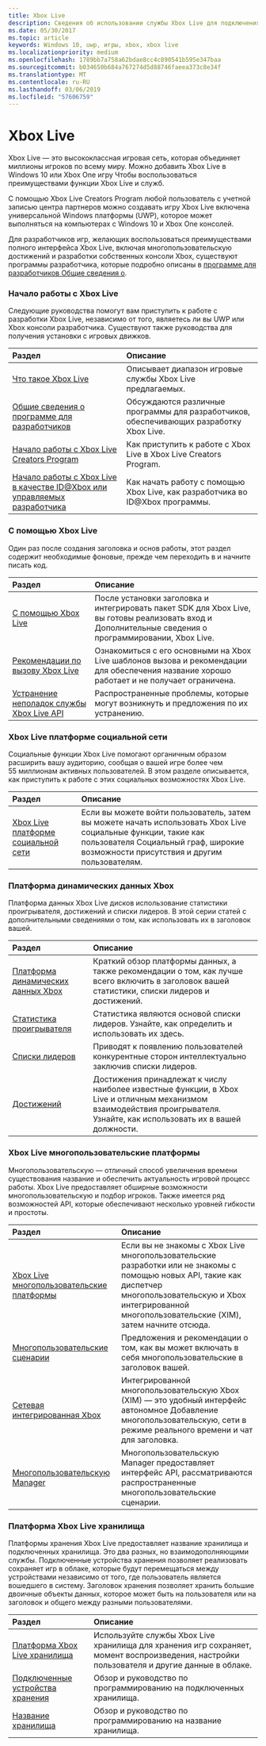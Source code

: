 ```yaml
---
title: Xbox Live
description: Сведения об использовании службы Xbox Live для подключения к сети игр Xbox Live игры.
ms.date: 05/30/2017
ms.topic: article
keywords: Windows 10, uwp, игры, xbox, xbox live
ms.localizationpriority: medium
ms.openlocfilehash: 1789bb7a758a62bdae8cc4c890541b595e347baa
ms.sourcegitcommit: b034650b684a767274d5d88746faeea373c8e34f
ms.translationtype: MT
ms.contentlocale: ru-RU
ms.lasthandoff: 03/06/2019
ms.locfileid: "57606759"
---
```

# <a name="xbox-live"></a>Xbox Live

Xbox Live — это высококлассная игровая сеть, которая объединяет миллионы игроков по всему миру. Можно добавить Xbox Live в Windows 10 или Xbox One игру Чтобы воспользоваться преимуществами функции Xbox Live и служб.

С помощью Xbox Live Creators Program любой пользователь с учетной записью центра партнеров можно создавать игру Xbox Live включена универсальной Windows платформы (UWP), которое может выполняться на компьютерах с Windows 10 и Xbox One консолей.

Для разработчиков игр, желающих воспользоваться преимуществами полного интерфейса Xbox Live, включая многопользовательскую достижений и разработки собственных консоли Xbox, существуют программы разработчика, которые подробно описаны в [программе для разработчиков Общие сведения о](developer-program-overview.md).

### <a name="get-started-with-xbox-live"></a>Начало работы с Xbox Live

Следующие руководства помогут вам приступить к работе с разработки Xbox Live, независимо от того, являетесь ли вы UWP или Xbox консоли разработчика.  Существуют также руководства для получения установки с игровых движков.

| Раздел                                                                                                                                             | Описание                                                                                                   |
|:--------------------------------------------------------------------------------------------------------------------------------------------------|:--------------------------------------------------------------------------------------------------------------|
| [Что такое Xbox Live](what-is-xbox-live.md) | Описывает диапазон игровые службы Xbox Live предлагаемых. |
| [Общие сведения о программе для разработчиков](developer-program-overview.md) | Обсуждаются различные программы для разработчиков, обеспечивающих разработку Xbox Live. |
| [Начало работы с Xbox Live Creators Program](get-started-with-creators/get-started-with-xbox-live-creators.md) | Как приступить к работе с Xbox Live в Xbox Live Creators Program. |
| [Начало работы с Xbox Live в качестве ID@Xbox или управляемых разработчика](get-started-with-partner/get-started-with-xbox-live-partner.md) | Как начать работу с помощью Xbox Live, как разработчика во ID@Xbox программы. |

### <a name="using-xbox-live"></a>С помощью Xbox Live

Один раз после создания заголовка и основ работы, этот раздел содержит необходимые фоновые, прежде чем переходить в и начните писать код.

| Раздел                                                                                                                                             | Описание                                                                                                   |
|:--------------------------------------------------------------------------------------------------------------------------------------------------|:--------------------------------------------------------------------------------------------------------------|
| [С помощью Xbox Live](using-xbox-live/using-xbox-live.md) | После установки заголовка и интегрировать пакет SDK для Xbox Live, вы готовы реализовать вход и Дополнительные сведения о программировании, Xbox Live.
| [Рекомендации по вызову Xbox Live](using-xbox-live/best-practices/best-practices-for-calling-xbox-live.md) | Ознакомиться с его основными на Xbox Live шаблонов вызова и рекомендации для обеспечения название хорошо работает и не получает ограничена.
| [Устранение неполадок службы Xbox Live API](using-xbox-live/troubleshooting/troubleshooting-the-xbox-live-services-api.md) | Распространенные проблемы, которые могут возникнуть и предложения по их устранению.

### <a name="xbox-live-social-platform"></a>Xbox Live платформе социальной сети

Социальные функции Xbox Live помогают органичным образом расширить вашу аудиторию, сообщая о вашей игре более чем 55 миллионам активных пользователей.  В этом разделе описывается, как приступить к работе с этих социальных возможностях Xbox Live.

| Раздел                                                                                                                                             | Описание                                                                                                   |
|:--------------------------------------------------------------------------------------------------------------------------------------------------|:--------------------------------------------------------------------------------------------------------------|
| [Xbox Live платформе социальной сети](social-platform/social-platform.md) | Если вы можете войти пользователь, затем вы можете начать использовать Xbox Live социальные функции, такие как пользователя Социальный граф, широкие возможности присутствия и другим пользователям. |

### <a name="xbox-live-data-platform"></a>Платформа динамических данных Xbox

Платформа данных Xbox Live дисков использование статистики проигрывателя, достижений и списки лидеров.  В этой серии статей с дополнительными сведениями о том, как использовать их в заголовок вашей.

| Раздел                                                                                                                                             | Описание                                                                                                   |
|:--------------------------------------------------------------------------------------------------------------------------------------------------|:--------------------------------------------------------------------------------------------------------------|
| [Платформа динамических данных Xbox](data-platform/data-platform.md) | Краткий обзор платформы данных, а также рекомендации о том, как лучше всего включить в заголовок вашей статистики, списки лидеров и достижений.
| [Статистика проигрывателя](leaderboards-and-stats-2017/player-stats.md) | Статистика являются основой списки лидеров.  Узнайте, как определить и использовать их здесь.
| [Списки лидеров](leaderboards-and-stats-2017/leaderboards.md) | Приводят к появлению пользователей конкурентные сторон интеллектуально заключив списки лидеров.
| [Достижений](achievements-2017/achievements.md) | Достижения принадлежат к числу наиболее известные функции, в Xbox Live и отличным механизмом взаимодействия проигрывателя. Узнайте, как использовать их в вашей должности.

### <a name="xbox-live-multiplayer-platform"></a>Xbox Live многопользовательские платформы

Многопользовательскую — отличный способ увеличения времени существования название и обеспечить актуальность игровой процесс работы.  Xbox Live предоставляет обширные возможности многопользовательскую и подбор игроков.  Также имеется ряд возможностей API, которые обеспечивают несколько уровней гибкости и простоты.

| Раздел                                                                                                                                             | Описание                                                                                                   |
|:--------------------------------------------------------------------------------------------------------------------------------------------------|:--------------------------------------------------------------------------------------------------------------|
| [Xbox Live многопользовательские платформы](multiplayer/multiplayer-intro.md) | Если вы не знакомы с Xbox Live многопользовательские разработки или не знакомы с помощью новых API, такие как диспетчер многопользовательскую и Xbox интегрированной многопользовательские (XIM), затем начните отсюда. |
| [Многопользовательские сценарии](multiplayer/multiplayer-scenarios.md) | Предложения и рекомендации о том, как вы может включать в себя многопользовательские в заголовок вашей. |
| [Сетевая интегрированная Xbox](multiplayer/xbox-integrated-multiplayer.md) | Интегрированной многопользовательскую Xbox (XIM) — это удобный интерфейс автономное Добавление многопользовательскую, сети в режиме реального времени и чат для заголовка. |
| [Многопользовательскую Manager](multiplayer/multiplayer-manager.md) | Многопользовательскую Manager предоставляет интерфейс API, рассматриваются распространенные многопользовательские сценарии. |

### <a name="xbox-live-storage-platform"></a>Платформа Xbox Live хранилища

Платформы хранения Xbox Live предоставляет название хранилища и подключенных хранилища.  Это два разных, но взаимодополняющими службы.  Подключенные устройства хранения позволяет реализовать сохраняет игр в облаке, которые будут перемещаться между устройствами независимо от того, где пользователь является вошедшего в систему.  Заголовок хранения позволяет хранить большие двоичные объекты данных, которое может быть на пользователя или на заголовок и общего между разными пользователями.

| Раздел                                                                                                                                             | Описание                                                                                                   |
|:--------------------------------------------------------------------------------------------------------------------------------------------------|:--------------------------------------------------------------------------------------------------------------|
| [Платформа Xbox Live хранилища](storage-platform/storage-platform.md) | Используйте службы Xbox Live хранилища для хранения игр сохраняет, момент воспроизведения, настройки пользователя и другие данные в облаке. |
| [Подключенные устройства хранения](storage-platform/connected-storage/connected-storage-technical-overview.md) | Обзор и руководство по программированию на подключенных хранилища. |
| [Название хранилища](storage-platform/xbox-live-title-storage/xbox-live-title-storage.md) | Обзор и руководство по программированию на название хранилища. |
